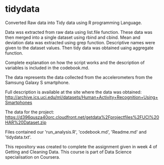 # tidydata

Converted Raw data into Tidy data using R programming Language.

Data wss extracted from raw data using list.file function. 
These data was then merged into a single dataset using rbind and cbind. 
Mean and deviation data was extracted using grep function. 
Descriptive names were given to the dataset values. 
Then tidy data was obtained uaing aggregate function.

Complete explanation on how the script works and the description of variables is included in the codebook.md.

The data represents the data collected from the accelerometers from the Samsung Galaxy S smartphone.

Full description is available at the site where the data was obtained: http://archive.ics.uci.edu/ml/datasets/Human+Activity+Recognition+Using+Smartphones

The data for the project: 
https://d396qusza40orc.cloudfront.net/getdata%2Fprojectfiles%2FUCI%20HAR%20Dataset.zip

Files contained our 'run_analysis.R', 'codebook.md', 'Readme.md' and 'tidydata.txt'.

This repository was created to complete the assignment given in week 4 of Getting and Cleaning Data. This course is part of Data Science specialisation on Coursera.
